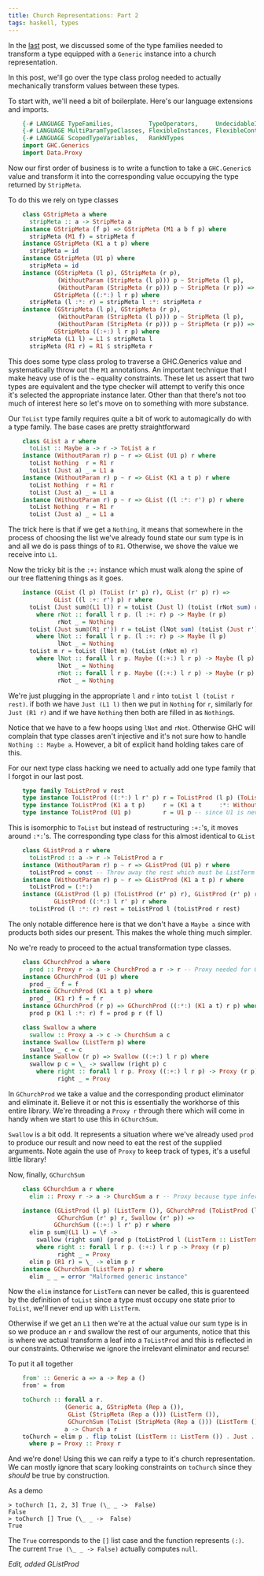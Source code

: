 ```yaml
---
title: Church Representations: Part 2
tags: haskell, types
---
```


In the [last](/posts/2014-03-06-church.html) post, we discussed some of the
type families needed to transform a type equipped with a `Generic` instance
into a church representation.

In this post, we'll go over the type class prolog needed to actually
mechanically transform values between these types.

To start with, we'll need a bit of boilerplate. Here's our language extensions
and imports.

``` haskell
    {-# LANGUAGE TypeFamilies,          TypeOperators,     UndecidableInstances #-}
    {-# LANGUAGE MultiParamTypeClasses, FlexibleInstances, FlexibleContexts     #-}
    {-# LANGUAGE ScopedTypeVariables,   RankNTypes                              #-}
    import GHC.Generics
    import Data.Proxy
```

Now our first order of business is to write a function to take a `GHC.Generic`s value
and transform it into the corresponding value occupying the type returned by `StripMeta`.

To do this we rely on type classes

``` haskell
    class GStripMeta a where
      stripMeta :: a -> StripMeta a
    instance GStripMeta (f p) => GStripMeta (M1 a b f p) where
      stripMeta (M1 f) = stripMeta f
    instance GStripMeta (K1 a t p) where
      stripMeta = id
    instance GStripMeta (U1 p) where
      stripMeta = id
    instance (GStripMeta (l p), GStripMeta (r p),
              (WithoutParam (StripMeta (l p))) p ~ StripMeta (l p),
              (WithoutParam (StripMeta (r p))) p ~ StripMeta (r p)) =>
             GStripMeta ((:*:) l r p) where
      stripMeta (l :*: r) = stripMeta l :*: stripMeta r
    instance (GStripMeta (l p), GStripMeta (r p),
              (WithoutParam (StripMeta (l p))) p ~ StripMeta (l p),
              (WithoutParam (StripMeta (r p))) p ~ StripMeta (r p)) =>
             GStripMeta ((:+:) l r p) where
      stripMeta (L1 l) = L1 $ stripMeta l
      stripMeta (R1 r) = R1 $ stripMeta r
```

This does some type class prolog to traverse a GHC.Generics value and systematically
throw out the `M1` annotations. An important technique that I make heavy use of is
the `~` equality constraints. These let us assert that two types are equivalent
and the type checker will attempt to verify this once it's selected the appropriate
instance later. Other than that there's not too much of interest here so let's move
on to something with more substance.

Our `ToList` type family requires quite a bit of work to automagically do with a type
family. The base cases are pretty straightforward

``` haskell
    class GList a r where
      toList :: Maybe a -> r -> ToList a r
    instance (WithoutParam r) p ~ r => GList (U1 p) r where
      toList Nothing  r = R1 r
      toList (Just a) _ = L1 a
    instance (WithoutParam r) p ~ r => GList (K1 a t p) r where
      toList Nothing  r = R1 r
      toList (Just a) _ = L1 a
    instance (WithoutParam r) p ~ r => GList ((l :*: r') p) r where
      toList Nothing  r = R1 r
      toList (Just a) _ = L1 a
```
The trick here is that if we get a `Nothing`, it means that somewhere in
the process of choosing the list we've already found state our sum type is
in and all we do is pass things of to `R1`. Otherwise, we shove the value
we receive into `L1`.

Now the tricky bit is the `:+:` instance which must walk along the spine of
our tree flattening things as it goes.


``` haskell
    instance (GList (l p) (ToList (r' p) r), GList (r' p) r) =>
             GList ((l :+: r') p) r where
      toList (Just sum@(L1 l)) r = toList (Just l) (toList (rNot sum) r)
        where rNot :: forall l r p. (l :+: r) p -> Maybe (r p)
              rNot _ = Nothing
      toList (Just sum@(R1 r')) r = toList (lNot sum) (toList (Just r') r)
        where lNot :: forall l r p. (l :+: r) p -> Maybe (l p)
              lNot _ = Nothing
      toList m r = toList (lNot m) (toList (rNot m) r)
        where lNot :: forall l r p. Maybe ((:+:) l r p) -> Maybe (l p)
              lNot _ = Nothing
              rNot :: forall l r p. Maybe ((:+:) l r p) -> Maybe (r p)
              rNot _ = Nothing
```

We're just plugging in the appropriate `l` and `r` into `toList l (toList r rest)`.
if both we have `Just (L1 l)` then we put in `Nothing` for `r`, similarly for `Just (R1 r)`
and if we have `Nothing` then both are filled in as `Nothing`s.

Notice that we have to a few hoops using `lNot` and `rNot`. Otherwise GHC will complain
that type classes aren't injective and it's not sure how to handle `Nothing :: Maybe a`.
However, a bit of explicit hand holding takes care of this.

For our next type class hacking we need to actually add one type family
that I forgot in our last post.

``` haskell
    type family ToListProd v rest
    type instance ToListProd ((:*:) l r' p) r = ToListProd (l p) (ToListProd (r' p) r)
    type instance ToListProd (K1 a t p)     r = (K1 a t     :*: WithoutParam r) p
    type instance ToListProd (U1 p)         r = U1 p -- since U1 is never in `:*:`'s.
```

This is isomorphic to `ToList` but instead of restructuring `:+:`'s, it moves around
`:*:`'s. The corresponding type class for this almost identical to `GList`

``` haskell
    class GListProd a r where
      toListProd :: a -> r -> ToListProd a r
    instance (WithoutParam r) p ~ r => GListProd (U1 p) r where
      toListProd = const -- Throw away the rest which must be ListTerm
    instance (WithoutParam r) p ~ r => GListProd (K1 a t p) r where
      toListProd = (:*:)
    instance (GListProd (l p) (ToListProd (r' p) r), GListProd (r' p) r) =>
             GListProd ((:*:) l r' p) r where
      toListProd (l :*: r) rest = toListProd l (toListProd r rest)
```

The only notable difference here is that we don't have a `Maybe a` since with products both
sides our present. This makes the whole thing much simpler.

No we're ready to proceed to the actual transformation type classes.

``` haskell
    class GChurchProd a where
      prod :: Proxy r -> a -> ChurchProd a r -> r -- Proxy needed for GChurchSum
    instance GChurchProd (U1 p) where
      prod _ _ f = f
    instance GChurchProd (K1 a t p) where
      prod _ (K1 r) f = f r
    instance GChurchProd (r p) => GChurchProd ((:*:) (K1 a t) r p) where
      prod p (K1 l :*: r) f = prod p r (f l)

    class Swallow a where
      swallow :: Proxy a -> c -> ChurchSum a c
    instance Swallow (ListTerm p) where
      swallow _ c = c
    instance Swallow (r p) => Swallow ((:+:) l r p) where
      swallow p c = \_ -> swallow (right p) c
        where right :: forall l r p. Proxy ((:+:) l r p) -> Proxy (r p)
              right _ = Proxy
```
In `GChurchProd` we take a value and the corresponding product eliminator
and eliminate it. Believe it or not this is essentially the workhorse of this
entire library. We're threading a `Proxy r` through there which will come
in handy when we start to use this in `GChurchSum`.

`Swallow` is a bit odd. It represents a situation where we've already used
`prod` to produce our result and now need to eat the rest of the supplied
arguments. Note again the use of `Proxy` to keep track of types, it's a useful
little library!

Now, finally, `GChurchSum`

``` haskell
    class GChurchSum a r where
      elim :: Proxy r -> a -> ChurchSum a r -- Proxy because type inference is stubborn

    instance (GListProd (l p) (ListTerm ()), GChurchProd (ToListProd (l p) (ListTerm ())),
              GChurchSum (r' p) r, Swallow (r' p)) =>
             GChurchSum ((:+:) l r' p) r where
      elim p sum@(L1 l) = \f ->
        swallow (right sum) (prod p (toListProd l (ListTerm :: ListTerm ())) f)
        where right :: forall l r p. (:+:) l r p -> Proxy (r p)
              right _ = Proxy
      elim p (R1 r) = \_ -> elim p r
    instance GChurchSum (ListTerm p) r where
      elim _ _ = error "Malformed generic instance"
```

Now the `elim` instance for `ListTerm` can never be called, this is
guarenteed by the definition of `toList` since a type must occupy one
state prior to `ToList`, we'll never end up with `ListTerm`.

Otherwise if we get an `L1` then we're at the actual value
our sum type is in so we produce an `r` and swallow the rest
of our arguments, notice that this is where we actual
transform a leaf into a `ToListProd` and this is reflected in
our constraints. Otherwise we ignore the irrelevant eliminator
and recurse!

To put it all together

``` haskell
    from' :: Generic a => a -> Rep a ()
    from' = from

    toChurch :: forall a r.
                (Generic a, GStripMeta (Rep a ()),
                 GList (StripMeta (Rep a ())) (ListTerm ()),
                 GChurchSum (ToList (StripMeta (Rep a ())) (ListTerm ())) r) =>
                a -> Church a r
    toChurch = elim p . flip toList (ListTerm :: ListTerm ()) . Just . stripMeta . from'
      where p = Proxy :: Proxy r
```

And we're done! Using this we can reify a type to it's church representation. We
can mostly ignore that scary looking constraints on `toChurch` since they *should*
be true by construction.

As a demo

    > toChurch [1, 2, 3] True (\_ _ ->  False)
    False
    > toChurch [] True (\_ _ ->  False)
    True

The `True` corresponds to the `[]` list case and the function
represents `(:)`. The current `True (\_ _ -> False)` actually
computes `null`.

*Edit, added GListProd*

